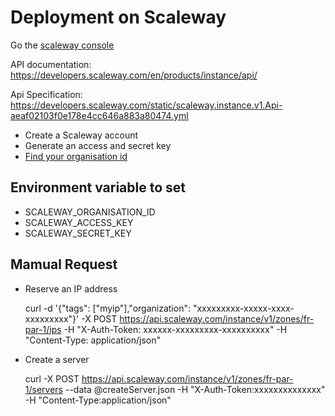 # Deployment on Scaleway

Go the [scaleway console](https://console.cloud.scaleway.com/home/dashboard)

API documentation: https://developers.scaleway.com/en/products/instance/api/

Api Specification: https://developers.scaleway.com/static/scaleway.instance.v1.Api-aeaf02103f0e178e4cc646a883a80474.yml

- Create a Scaleway account
- Generate an access and secret key
- [Find your organisation id](https://www.scaleway.com/en/docs/retrieve-my-organization-id-throught-the-api/)

## Environment variable to set

- SCALEWAY_ORGANISATION_ID
- SCALEWAY_ACCESS_KEY
- SCALEWAY_SECRET_KEY

## Mamual Request

- Reserve an IP address

  curl -d '{"tags": ["myip"],"organization": "xxxxxxxxx-xxxxx-xxxx-xxxxxxxxx"}' -X POST https://api.scaleway.com/instance/v1/zones/fr-par-1/ips -H "X-Auth-Token: xxxxxx-xxxxxxxxx-xxxxxxxxxx" -H "Content-Type: application/json"

- Create a server

  curl -X POST https://api.scaleway.com/instance/v1/zones/fr-par-1/servers --data @createServer.json -H "X-Auth-Token:xxxxxxxxxxxxxx" -H "Content-Type:application/json"
